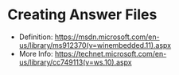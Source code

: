 # Creating Answer Files

- Definition: https://msdn.microsoft.com/en-us/library/ms912370(v=winembedded.11).aspx
- More Info: https://technet.microsoft.com/en-us/library/cc749113(v=ws.10).aspx
